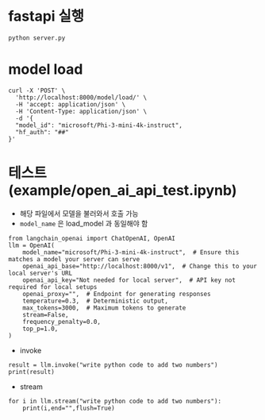 



# fastapi 실행

```
python server.py
```


# model load 

```
curl -X 'POST' \
  'http://localhost:8000/model/load/' \
  -H 'accept: application/json' \
  -H 'Content-Type: application/json' \
  -d '{
  "model_id": "microsoft/Phi-3-mini-4k-instruct",
  "hf_auth": "##"
}'
```


# 테스트(example/open_ai_api_test.ipynb)

- 해당 파일에서 모델을 불러와서 호출 가능
- `model_name` 은 load_model 과 동일해야 함

```
from langchain_openai import ChatOpenAI, OpenAI
llm = OpenAI(
    model_name="microsoft/Phi-3-mini-4k-instruct",  # Ensure this matches a model your server can serve
    openai_api_base="http://localhost:8000/v1",  # Change this to your local server's URL
    openai_api_key="Not needed for local server",  # API key not required for local setups
    openai_proxy="",  # Endpoint for generating responses
    temperature=0.3,  # Deterministic output,
    max_tokens=3000,  # Maximum tokens to generate
    stream=False,
    frequency_penalty=0.0,
    top_p=1.0,
)

```

- invoke

```
result = llm.invoke("write python code to add two numbers")
print(result)
```

- stream

```
for i in llm.stream("write python code to add two numbers"):
    print(i,end="",flush=True)
```